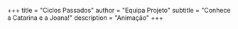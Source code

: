 +++
title = "Ciclos Passados"
author = "Equipa Projeto"
subtitle = "Conhece a Catarina e a Joana!"
description = "Animação"
+++